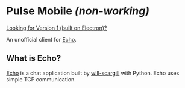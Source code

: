 # Pulse Mobile *(non-working)*

[Looking for Version 1 (built on Electron)?](https://github.com/jake-walker/pulse/tree/v1)

An unofficial client for [Echo](https://github.com/will-scargill/ECHO).

## What is Echo?
[Echo](https://github.com/will-scargill/ECHO) is a chat application built by [will-scargill](https://github.com/will-scargill) with Python. Echo uses simple TCP communication.
